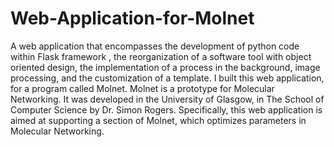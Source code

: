 # Web-Application-for-Molnet
A web application that encompasses the development of python code within Flask framework , the reorganization of a software tool with object oriented design, the implementation of a process in the background,  image processing, and  the customization of a template.  I built this web application, for a program called Molnet. Molnet is a prototype for Molecular Networking. It was developed in the University of Glasgow, in The School of Computer Science by Dr. Simon Rogers. Specifically, this web application is aimed at supporting a section of Molnet, which optimizes parameters in Molecular Networking.
